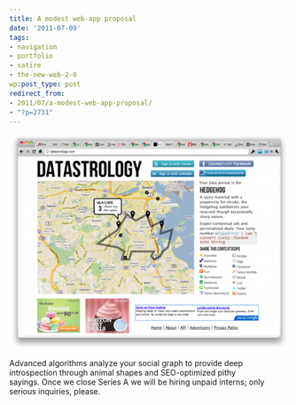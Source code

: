 ```yaml
---
title: A modest web-app proposal
date: '2011-07-09'
tags:
- navigation
- portfolio
- satire
- the-new-web-2-0
wp:post_type: post
redirect_from:
- 2011/07/a-modest-web-app-proposal/
- "?p=2731"
---
```


[ ![](2011-07-09-A-modest-web-app-proposal/datastrology-browser-600x463.png "datastrology-browser") ](2011-07-09-A-modest-web-app-proposal/datastrology-browser.png)

Advanced algorithms analyze your social graph to provide deep introspection through animal shapes and SEO-optimized pithy sayings. Once we close Series A we will be hiring unpaid interns; only serious inquiries, please.
